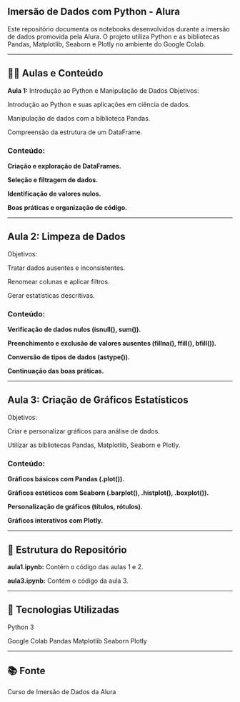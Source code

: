 ## Imersão de Dados com Python - Alura

Este repositório documenta os notebooks desenvolvidos durante a imersão de dados promovida pela Alura. O projeto utiliza Python e as bibliotecas Pandas, Matplotlib, Seaborn e Plotly no ambiente do Google Colab.

---

## 👨‍🏫 Aulas e Conteúdo
**Aula 1:** Introdução ao Python e Manipulação de Dados
Objetivos:

Introdução ao Python e suas aplicações em ciência de dados.

Manipulação de dados com a biblioteca Pandas.

Compreensão da estrutura de um DataFrame.

### Conteúdo:

**Criação e exploração de DataFrames.**

**Seleção e filtragem de dados.**

**Identificação de valores nulos.**

**Boas práticas e organização de código.**

---

## Aula 2: Limpeza de Dados
Objetivos:

Tratar dados ausentes e inconsistentes.

Renomear colunas e aplicar filtros.

Gerar estatísticas descritivas.

### Conteúdo:

**Verificação de dados nulos (isnull(), sum()).**

**Preenchimento e exclusão de valores ausentes (fillna(), ffill(), bfill()).**

**Conversão de tipos de dados (astype()).**

**Continuação das boas práticas.**

---

## Aula 3: Criação de Gráficos Estatísticos
Objetivos:

Criar e personalizar gráficos para análise de dados.

Utilizar as bibliotecas Pandas, Matplotlib, Seaborn e Plotly.

### Conteúdo:

**Gráficos básicos com Pandas (.plot()).**

**Gráficos estéticos com Seaborn (.barplot(), .histplot(), .boxplot()).**

**Personalização de gráficos (títulos, rótulos).**

**Gráficos interativos com Plotly.**

---

## 📂 Estrutura do Repositório

**aula1.ipynb:** Contém o código das aulas 1 e 2.

**aula3.ipynb:** Contém o código da aula 3.

---

## 🚀 Tecnologias Utilizadas
Python 3

Google Colab
Pandas
Matplotlib
Seaborn
Plotly

---

## 📚 Fonte
Curso de Imersão de Dados da Alura
